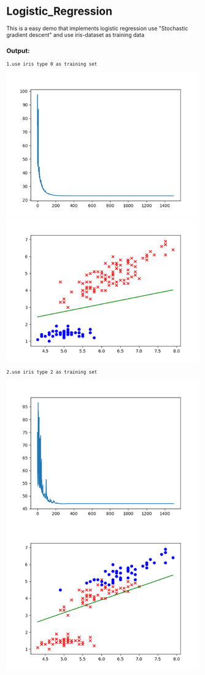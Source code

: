 # Logistic_Regression
This is a easy demo that implements logistic regression use "Stochastic gradient descent" and use iris-dataset as training data

### Output:

```
1.use iris type 0 as training set
```
![image](https://github.com/Larix/Logistic_Regression/blob/master/img/Figure_1-1.png)
![image](https://github.com/Larix/Logistic_Regression/blob/master/img/Figure_1-2.png)

```
2.use iris type 2 as training set
```

![image](https://github.com/Larix/Logistic_Regression/blob/master/img/Figure_2-1.png)
![image](https://github.com/Larix/Logistic_Regression/blob/master/img/Figure_2-2.png)
